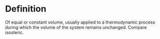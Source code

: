 # Definition

Of equal or constant volume, usually applied to a thermodynamic process
during which the volume of the system remains unchanged. Compare
isosteric.
